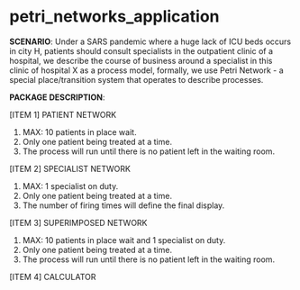 # petri_networks_application

**SCENARIO**: Under a SARS pandemic where a huge lack of ICU beds occurs in city H, patients should consult specialists in the outpatient clinic of a hospital, we describe the course of business around a specialist in this clinic of hospital X as a process model, formally, we use Petri Network - a special place/transition system that operates to describe processes.

**PACKAGE DESCRIPTION**:

[ITEM 1] PATIENT NETWORK
1) MAX: 10 patients in place wait.
2) Only one patient being treated at a time.
3) The process will run until there is no patient left in the waiting room.

[ITEM 2] SPECIALIST NETWORK
1) MAX: 1 specialist on duty.
2) Only one patient being treated at a time.
3) The number of firing times will define the final display.

[ITEM 3] SUPERIMPOSED NETWORK
1) MAX: 10 patients in place wait and 1 specialist on duty.
2) Only one patient being treated at a time.
3) The process will run until there is no patient left in the waiting room.

[ITEM 4] CALCULATOR
